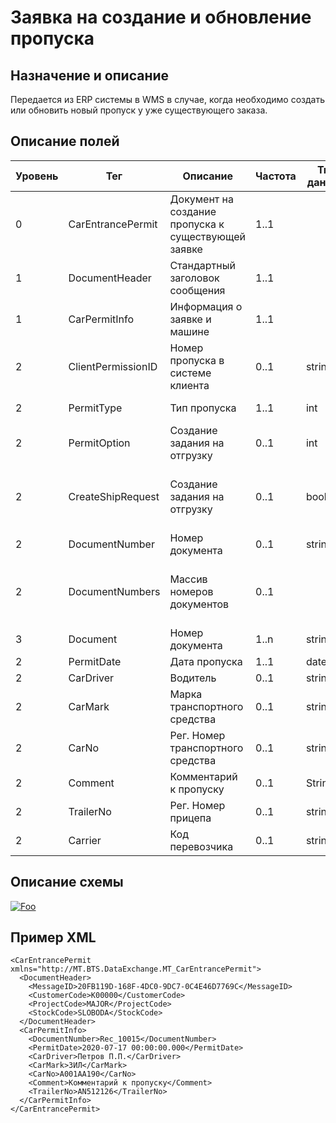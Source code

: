 # Заявка на создание и обновление пропуска

## Назначение и описание
Передается из ERP системы в WMS в случае, когда необходимо создать или обновить новый пропуск у уже существующего заказа.

## Описание полей

Уровень | Тег | Описание | Частота | Тип данных | Размер поля | Комментарий
--------|-----|----------|---------|------------|-------------|------------
0       | CarEntrancePermit | Документ на создание пропуска к существующей заявке | 1..1    |            |             |                          
1       | DocumentHeader    | Стандартный заголовок сообщения                     | 1..1    |            |             | Общая структура сообщения
1       | CarPermitInfo     | Информация о заявке и машине                        | 1..1    |            |             |                          
2       | ClientPermissionID| Номер пропуска в системе клиента                    | 0..1    | string     | 50          | 
2       | PermitType        | Тип пропуска                                        | 1..1    | int        |             | 0 - отгрузка, 1 - приход
2       | PermitOption      | Создание задания на отгрузку                        | 0..1    | int    |             | заполняется по согласованию
2       | CreateShipRequest | Создание задания на отгрузку                        | 0..1    | boolean    |             | обязательное заполнение, если PermitType = 0
2       | DocumentNumber    | Номер документа                                     | 0..1    | string     | 50          | 
2       | DocumentNumbers   | Массив номеров документов                           | 0..1    |            |             | Для создания одного пропуска на несколько заявок
3       | Document          | Номер документа                                     | 1..n    | string     | 50
2       | PermitDate        | Дата пропуска                                       | 1..1    | datetime   |             |                          
2       | CarDriver         | Водитель                                            | 0..1    | string     | 100         |                          
2       | CarMark           | Марка транспортного средства                        | 0..1    | string     | 50          |                          
2       | CarNo             | Рег. Номер транспортного средства                   | 0..1    | string     | 20          |                          
2       | Comment           | Комментарий к пропуску                              | 0..1    | String     | 250         |                          
2       | TrailerNo         | Рег. Номер прицепа                                  | 0..1    | string     | 50          |                          
2       | Carrier           | Код перевозчика                                     | 0..1    | string     | 10          |                          

## Описание схемы
<a href="https://github.com/MajorTerminal/MTXML/blob/master/XSD/MT_CarEntrancePermit.xsd" rel="XSD">![Foo](https://user-images.githubusercontent.com/22858622/134012526-73d1b128-a2cd-4d14-8a13-10f81a57c04f.png)</a>

## Пример XML
```
<CarEntrancePermit xmlns="http://MT.BTS.DataExchange.MT_CarEntrancePermit">
  <DocumentHeader>
    <MessageID>20FB119D-168F-4DC0-9DC7-0C4E46D7769C</MessageID>
    <CustomerCode>К00000</CustomerCode>
    <ProjectCode>MAJOR</ProjectCode>
    <StockCode>SLOBODA</StockCode>
  </DocumentHeader>
  <CarPermitInfo>
    <DocumentNumber>Rec_10015</DocumentNumber>
    <PermitDate>2020-07-17 00:00:00.000</PermitDate>
    <CarDriver>Петров П.П.</CarDriver>
    <CarMark>ЗИЛ</CarMark>
    <CarNo>А001АА190</CarNo>
    <Comment>Комментарий к пропуску</Comment>
    <TrailerNo>AN512126</TrailerNo>
  </CarPermitInfo>
</CarEntrancePermit>
```
